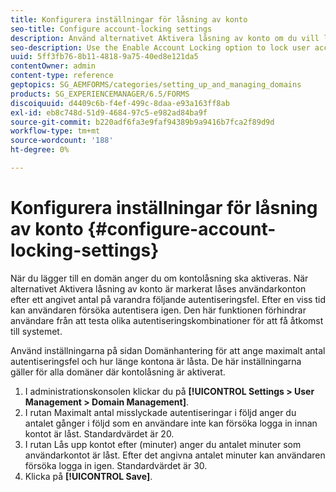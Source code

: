 ```yaml
---
title: Konfigurera inställningar för låsning av konto
seo-title: Configure account-locking settings
description: Använd alternativet Aktivera låsning av konto om du vill låsa användarkonton efter ett angivet antal på varandra följande autentiseringsfel.
seo-description: Use the Enable Account Locking option to lock user accounts after a specified number of consecutive authentication failures.
uuid: 5ff3fb76-8b11-4818-9a75-40ed8e121da5
contentOwner: admin
content-type: reference
geptopics: SG_AEMFORMS/categories/setting_up_and_managing_domains
products: SG_EXPERIENCEMANAGER/6.5/FORMS
discoiquuid: d4409c6b-f4ef-499c-8daa-e93a163ff8ab
exl-id: eb8c748d-51d9-4684-97c5-e982ad84ba9f
source-git-commit: b220adf6fa3e9faf94389b9a9416b7fca2f89d9d
workflow-type: tm+mt
source-wordcount: '188'
ht-degree: 0%

---
```


# Konfigurera inställningar för låsning av konto {#configure-account-locking-settings}

När du lägger till en domän anger du om kontolåsning ska aktiveras. När alternativet Aktivera låsning av konto är markerat låses användarkonton efter ett angivet antal på varandra följande autentiseringsfel. Efter en viss tid kan användaren försöka autentisera igen. Den här funktionen förhindrar användare från att testa olika autentiseringskombinationer för att få åtkomst till systemet.

Använd inställningarna på sidan Domänhantering för att ange maximalt antal autentiseringsfel och hur länge kontona är låsta. De här inställningarna gäller för alla domäner där kontolåsning är aktiverat.

1. I administrationskonsolen klickar du på **[!UICONTROL Settings > User Management > Domain Management]**.
1. I rutan Maximalt antal misslyckade autentiseringar i följd anger du antalet gånger i följd som en användare inte kan försöka logga in innan kontot är låst. Standardvärdet är 20.
1. I rutan Lås upp kontot efter (minuter) anger du antalet minuter som användarkontot är låst. Efter det angivna antalet minuter kan användaren försöka logga in igen. Standardvärdet är 30.
1. Klicka på **[!UICONTROL Save]**.
